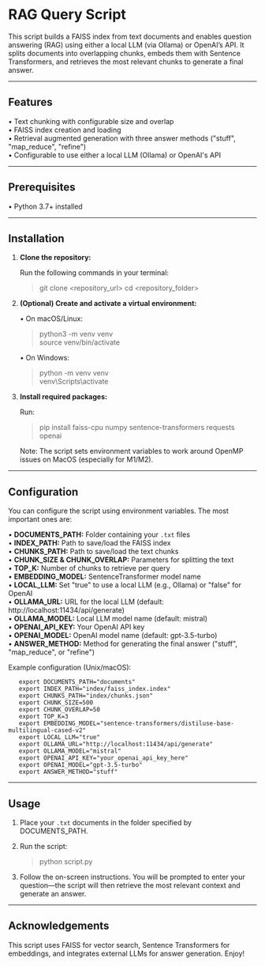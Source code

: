 # RAG Query Script

This script builds a FAISS index from text documents and enables question answering (RAG) using either a local LLM (via Ollama) or OpenAI’s API. It splits documents into overlapping chunks, embeds them with Sentence Transformers, and retrieves the most relevant chunks to generate a final answer.

---

## Features

• Text chunking with configurable size and overlap  
• FAISS index creation and loading  
• Retrieval augmented generation with three answer methods ("stuff", "map_reduce", "refine")  
• Configurable to use either a local LLM (Ollama) or OpenAI's API  

---

## Prerequisites

• Python 3.7+ installed

---

## Installation

1. **Clone the repository:**

   Run the following commands in your terminal:
   > git clone <repository_url>
   > cd <repository_folder>

2. **(Optional) Create and activate a virtual environment:**

   • On macOS/Linux:
   > python3 -m venv venv  
   > source venv/bin/activate

   • On Windows:
   > python -m venv venv  
   > venv\Scripts\activate

3. **Install required packages:**

   Run:
   > pip install faiss-cpu numpy sentence-transformers requests openai

   Note: The script sets environment variables to work around OpenMP issues on MacOS (especially for M1/M2).

---

## Configuration

You can configure the script using environment variables. The most important ones are:

• **DOCUMENTS_PATH:** Folder containing your `.txt` files  
• **INDEX_PATH:** Path to save/load the FAISS index  
• **CHUNKS_PATH:** Path to save/load the text chunks  
• **CHUNK_SIZE & CHUNK_OVERLAP:** Parameters for splitting the text  
• **TOP_K:** Number of chunks to retrieve per query  
• **EMBEDDING_MODEL:** SentenceTransformer model name  
• **LOCAL_LLM:** Set "true" to use a local LLM (e.g., Ollama) or "false" for OpenAI  
• **OLLAMA_URL:** URL for the local LLM (default: http://localhost:11434/api/generate)  
• **OLLAMA_MODEL:** Local LLM model name (default: mistral)  
• **OPENAI_API_KEY:** Your OpenAI API key  
• **OPENAI_MODEL:** OpenAI model name (default: gpt-3.5-turbo)  
• **ANSWER_METHOD:** Method for generating the final answer ("stuff", "map_reduce", or "refine")

Example configuration (Unix/macOS):
```
   export DOCUMENTS_PATH="documents"
   export INDEX_PATH="index/faiss_index.index"
   export CHUNKS_PATH="index/chunks.json"
   export CHUNK_SIZE=500
   export CHUNK_OVERLAP=50
   export TOP_K=3
   export EMBEDDING_MODEL="sentence-transformers/distiluse-base-multilingual-cased-v2"
   export LOCAL_LLM="true"
   export OLLAMA_URL="http://localhost:11434/api/generate"
   export OLLAMA_MODEL="mistral"
   export OPENAI_API_KEY="your_openai_api_key_here"
   export OPENAI_MODEL="gpt-3.5-turbo"
   export ANSWER_METHOD="stuff"
```
---

## Usage

1. Place your `.txt` documents in the folder specified by DOCUMENTS_PATH.
2. Run the script:
   > python script.py

3. Follow the on-screen instructions. You will be prompted to enter your question—the script will then retrieve the most relevant context and generate an answer.


---

## Acknowledgements

This script uses FAISS for vector search, Sentence Transformers for embeddings, and integrates external LLMs for answer generation. Enjoy!
